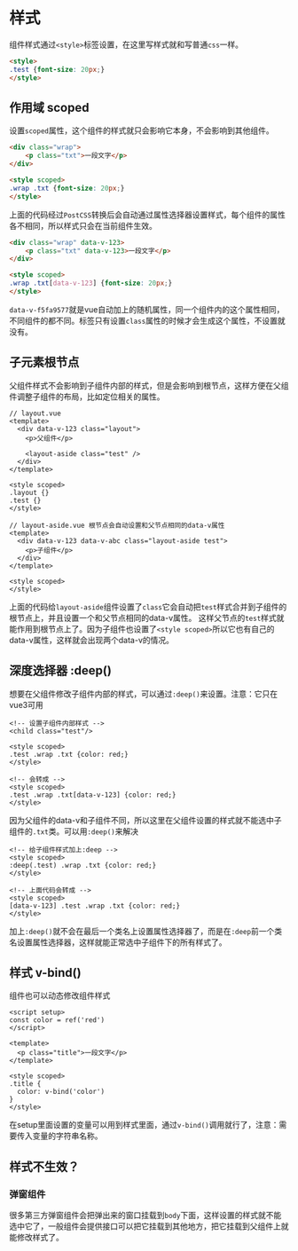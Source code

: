 # 样式

组件样式通过`<style>`标签设置，在这里写样式就和写普通`css`一样。

```html
<style>
.test {font-size: 20px;}
</style>
```


## 作用域 scoped

设置`scoped`属性，这个组件的样式就只会影响它本身，不会影响到其他组件。

```html
<div class="wrap">
    <p class="txt">一段文字</p>
</div>

<style scoped>
.wrap .txt {font-size: 20px;}
</style>
```

上面的代码经过`PostCSS`转换后会自动通过属性选择器设置样式，每个组件的属性各不相同，所以样式只会在当前组件生效。

```html
<div class="wrap" data-v-123>
    <p class="txt" data-v-123>一段文字</p>
</div>

<style scoped>
.wrap .txt[data-v-123] {font-size: 20px;}
</style>
```

`data-v-f5fa9577`就是vue自动加上的随机属性，同一个组件内的这个属性相同，不同组件的都不同。标签只有设置`class`属性的时候才会生成这个属性，不设置就没有。


## 子元素根节点

父组件样式不会影响到子组件内部的样式，但是会影响到根节点，这样方便在父组件调整子组件的布局，比如定位相关的属性。

```vue
// layout.vue
<template>
  <div data-v-123 class="layout">
    <p>父组件</p>
    
    <layout-aside class="test" />
  </div>
</template>

<style scoped>
.layout {}
.test {}
</style>

// layout-aside.vue 根节点会自动设置和父节点相同的data-v属性
<template>
  <div data-v-123 data-v-abc class="layout-aside test">
    <p>子组件</p>
  </div>
</template>

<style scoped>
</style>
```

上面的代码给`layout-aside`组件设置了`class`它会自动把`test`样式合并到子组件的根节点上，并且设置一个和父节点相同的data-v属性。
这样父节点的`test`样式就能作用到根节点上了。因为子组件也设置了`<style scoped>`所以它也有自己的data-v属性，这样就会出现两个data-v的情况。


## 深度选择器 :deep()

想要在父组件修改子组件内部的样式，可以通过`:deep()`来设置。注意：它只在vue3可用

```vue
<!-- 设置子组件内部样式 --> 
<child class="test"/>

<style scoped>
.test .wrap .txt {color: red;}
</style>

<!-- 会转成 -->
<style scoped>
.test .wrap .txt[data-v-123] {color: red;}
</style>
```

因为父组件的data-v和子组件不同，所以这里在父组件设置的样式就不能选中子组件的`.txt`类。可以用`:deep()`来解决

```vue
<!-- 给子组件样式加上:deep -->
<style scoped>
:deep(.test) .wrap .txt {color: red;}
</style>

<!-- 上面代码会转成 -->
<style scoped>
[data-v-123] .test .wrap .txt {color: red;}
</style>
```

加上`:deep()`就不会在最后一个类名上设置属性选择器了，而是在`:deep`前一个类名设置属性选择器，这样就能正常选中子组件下的所有样式了。


## 样式 v-bind()

组件也可以动态修改组件样式

```vue
<script setup>
const color = ref('red')
</script>

<template>
  <p class="title">一段文字</p>
</template>

<style scoped>
.title {
  color: v-bind('color')
}
</style>
```

在setup里面设置的变量可以用到样式里面，通过`v-bind()`调用就行了，注意：需要传入变量的字符串名称。



## 样式不生效？

### 弹窗组件

很多第三方弹窗组件会把弹出来的窗口挂载到`body`下面，这样设置的样式就不能选中它了，一般组件会提供接口可以把它挂载到其他地方，把它挂载到父组件上就能修改样式了。

